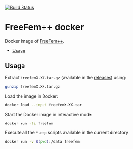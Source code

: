 [![Build Status](https://ci.inria.fr/freefem/buildStatus/icon?job=Freefem-docker)](https://ci.inria.fr/freefem/job/FreeFem-docker/)

# FreeFem++ docker

Docker image of [FreeFem++](http://www.freefem.org/).

<!-- TOC depthFrom:2 -->

- [Usage](#usage)

<!-- /TOC -->

## Usage

Extract `freefemX.XX.tar.gz` (available in the [releases](https://github.com/FreeFem/FreeFem-docker/releases)) using:

```bash
gunzip freefemX.XX.tar.gz
```

Load the image in Docker:

```bash
docker load --input freefemX.XX.tar
```

Start the Docker image in interactive mode:

```bash
docker run -ti freefem
```

Execute all the `*.edp` scripts available in the current directory

```bash
docker run -v $(pwd):/data freefem
```
